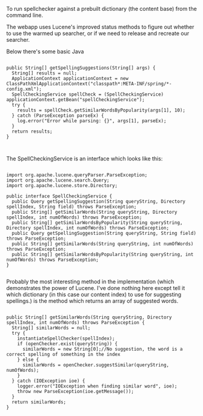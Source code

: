 <p>To run spellchecker against a prebuilt dictionary (the content base) from the command line.</p>
<p>The webapp uses Lucene's improved status methods to figure out whether to use the warmed up searcher, or if we need to release and recreate our searcher.</p>
<p>Below there's some basic Java</p>
<p>
<pre><code>
public String[] getSpellingSuggestions(String[] args) {
  String[] results = null;
  ApplicationContext applicationContext = new ClassPathXmlApplicationContext("classpath*:META-INF/spring/*-config.xml");
  SpellCheckingService spellCheck = (SpellCheckingService) applicationContext.getBean("spellCheckingService");
  try {
    results = spellCheck.getSimilarWordsByPopularity(args[1], 10);
  } catch (ParseException parseEx) {
    log.error("Error while parsing: {}", args[1], parseEx);
  }
  return results;
}

</code></pre>
</p>
<p>The SpellCheckingService is an interface which looks like this:<br />

<pre><code>
import org.apache.lucene.queryParser.ParseException;
import org.apache.lucene.search.Query;
import org.apache.lucene.store.Directory;

public interface SpellCheckingService {
  public Query getSpellingSuggestion(String queryString, Directory spellIndex, String field) throws ParseException;
  public String[] getSimilarWords(String queryString, Directory spellIndex, int numOfWords) throws ParseException;
  public String[] getSimilarWordsByPopularity(String queryString, Directory spellIndex, int numOfWords) throws ParseException;
  public Query getSpellingSuggestion(String queryString, String field) throws ParseException;
  public String[] getSimilarWords(String queryString, int numOfWords) throws ParseException;
  public String[] getSimilarWordsByPopularity(String queryString, int numOfWords) throws ParseException;
}

</code></pre>

Probably the most interesting method in the implementation (which demonstrates the power of Lucene. I've done nothing here except tell it which dictionary (in this case our content index) to use for suggesting spellings.) is the method which returns an array of suggested words.</p>
<p>
<pre><code>
public String[] getSimilarWords(String queryString, Directory spellIndex, int numOfWords) throws ParseException {
  String[] similarWords = null;
  try {
    instantiateSpellChecker(spellIndex);
    if (openChecker.exist(queryString)) {
      similarWords = new String[0];//No suggestion, the word is a correct spelling of something in the index
    } else {
      similarWords = openChecker.suggestSimilar(queryString, numOfWords);
    }
  } catch (IOException ioe) {
    logger.error("IOException when finding similar word", ioe);
    throw new ParseException(ioe.getMessage());
  }
  return similarWords;
}

</code></pre>
</p>
